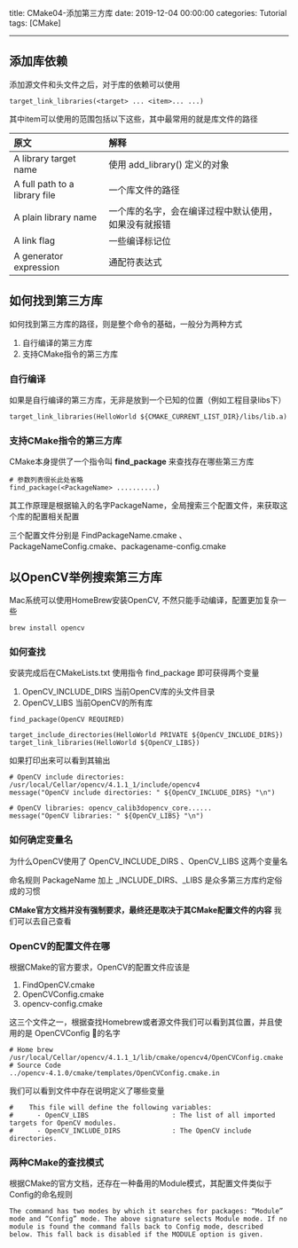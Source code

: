 title: CMake04-添加第三方库
date: 2019-12-04 00:00:00
categories: Tutorial
tags: [CMake]

---

## 添加库依赖

添加源文件和头文件之后，对于库的依赖可以使用 

```
target_link_libraries(<target> ... <item>... ...)
```

其中item可以使用的范围包括以下这些，其中最常用的就是库文件的路径

| 原文    | 解释    |
| :------------ | :------------ |
| A library target name             |  使用 add_library() 定义的对象     |
| A full path to a library file     |  一个库文件的路径     |
| A plain library name              |  一个库的名字，会在编译过程中默认使用，如果没有就报错     |
| A link flag                       |  一些编译标记位     |
| A generator expression            |  通配符表达式     |

## 如何找到第三方库

如何找到第三方库的路径，则是整个命令的基础，一般分为两种方式

1. 自行编译的第三方库
2. 支持CMake指令的第三方库

### 自行编译

如果是自行编译的第三方库，无非是放到一个已知的位置（例如工程目录libs下）

```
target_link_libraries(HelloWorld ${CMAKE_CURRENT_LIST_DIR}/libs/lib.a)
```

### 支持CMake指令的第三方库

CMake本身提供了一个指令叫 **find_package** 来查找存在哪些第三方库

```
# 参数列表很长此处省略
find_package(<PackageName> ..........)
```

其工作原理是根据输入的名字PackageName，全局搜索三个配置文件，来获取这个库的配置相关配置

三个配置文件分别是 FindPackageName.cmake 、PackageNameConfig.cmake、packagename-config.cmake 


## 以OpenCV举例搜索第三方库

Mac系统可以使用HomeBrew安装OpenCV, 不然只能手动编译，配置更加复杂一些

```
brew install opencv
```

### 如何查找

安装完成后在CMakeLists.txt 使用指令 find_package 即可获得两个变量

1. OpenCV_INCLUDE_DIRS 当前OpenCV库的头文件目录
2. OpenCV_LIBS 当前OpenCV的所有库

```
find_package(OpenCV REQUIRED)

target_include_directories(HelloWorld PRIVATE ${OpenCV_INCLUDE_DIRS})
target_link_libraries(HelloWorld ${OpenCV_LIBS})

```

如果打印出来可以看到其输出

```Sh
# OpenCV include directories: /usr/local/Cellar/opencv/4.1.1_1/include/opencv4
message("OpenCV include directories: " ${OpenCV_INCLUDE_DIRS} "\n")

# OpenCV libraries: opencv_calib3dopencv_core......
message("OpenCV libraries: " ${OpenCV_LIBS} "\n")
```

### 如何确定变量名

为什么OpenCV使用了 OpenCV_INCLUDE_DIRS 、OpenCV_LIBS 这两个变量名

命名规则 PackageName 加上 _INCLUDE_DIRS、_LIBS 是众多第三方库约定俗成的习惯

**CMake官方文档并没有强制要求，最终还是取决于其CMake配置文件的内容** 我们可以去自己查看

### OpenCV的配置文件在哪

根据CMake的官方要求，OpenCV的配置文件应该是

1. FindOpenCV.cmake
2. OpenCVConfig.cmake
3. opencv-config.cmake 

这三个文件之一，根据查找Homebrew或者源文件我们可以看到其位置，并且使用的是 OpenCVConfig 的名字

```Sh
# Home brew
/usr/local/Cellar/opencv/4.1.1_1/lib/cmake/opencv4/OpenCVConfig.cmake
# Source Code
../opencv-4.1.0/cmake/templates/OpenCVConfig.cmake.in
```

我们可以看到文件中存在说明定义了哪些变量

```SH
#    This file will define the following variables:
#      - OpenCV_LIBS                     : The list of all imported targets for OpenCV modules.
#      - OpenCV_INCLUDE_DIRS             : The OpenCV include directories.
```

### 两种CMake的查找模式

根据CMake的官方文档，还存在一种备用的Module模式，其配置文件类似于Config的命名规则

```
The command has two modes by which it searches for packages: “Module” mode and “Config” mode. The above signature selects Module mode. If no module is found the command falls back to Config mode, described below. This fall back is disabled if the MODULE option is given.
```


